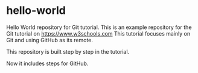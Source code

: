 # hello-world
Hello World repository for Git tutorial.
This is an example repository for the Git tutorial on https://www.w3schools.com
This tutorial focuses mainly on Git and using GitHub as its remote.

This repository is built step by step in the tutorial.

Now it includes steps for GitHub.
